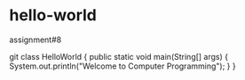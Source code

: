 # hello-world
assignment#8

git 
class HelloWorld {
    public static void main(String[] args) {
        System.out.println("Welcome to Computer Programming"); 
    }
}